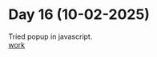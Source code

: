 # Day 16 (10-02-2025)
Tried popup in javascript.   
[work](https://esingh03.github.io/Full_Stack_Training/Day%2016/index.html)
